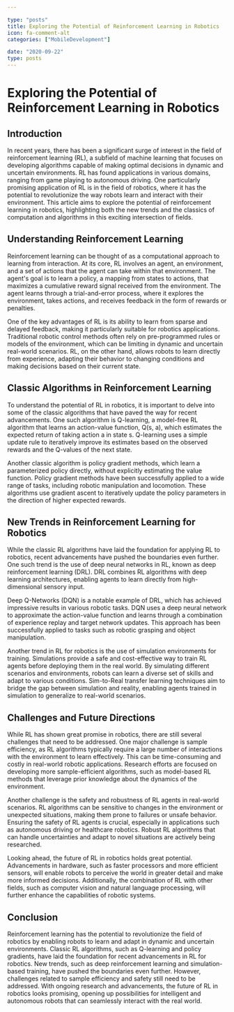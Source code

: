 ```yaml
---

type: "posts"
title: Exploring the Potential of Reinforcement Learning in Robotics
icon: fa-comment-alt
categories: ["MobileDevelopment"]

date: "2020-09-22"
type: posts
---
```





# Exploring the Potential of Reinforcement Learning in Robotics

## Introduction

In recent years, there has been a significant surge of interest in the field of reinforcement learning (RL), a subfield of machine learning that focuses on developing algorithms capable of making optimal decisions in dynamic and uncertain environments. RL has found applications in various domains, ranging from game playing to autonomous driving. One particularly promising application of RL is in the field of robotics, where it has the potential to revolutionize the way robots learn and interact with their environment. This article aims to explore the potential of reinforcement learning in robotics, highlighting both the new trends and the classics of computation and algorithms in this exciting intersection of fields.

## Understanding Reinforcement Learning

Reinforcement learning can be thought of as a computational approach to learning from interaction. At its core, RL involves an agent, an environment, and a set of actions that the agent can take within that environment. The agent's goal is to learn a policy, a mapping from states to actions, that maximizes a cumulative reward signal received from the environment. The agent learns through a trial-and-error process, where it explores the environment, takes actions, and receives feedback in the form of rewards or penalties.

One of the key advantages of RL is its ability to learn from sparse and delayed feedback, making it particularly suitable for robotics applications. Traditional robotic control methods often rely on pre-programmed rules or models of the environment, which can be limiting in dynamic and uncertain real-world scenarios. RL, on the other hand, allows robots to learn directly from experience, adapting their behavior to changing conditions and making decisions based on their current state.

## Classic Algorithms in Reinforcement Learning

To understand the potential of RL in robotics, it is important to delve into some of the classic algorithms that have paved the way for recent advancements. One such algorithm is Q-learning, a model-free RL algorithm that learns an action-value function, Q(s, a), which estimates the expected return of taking action a in state s. Q-learning uses a simple update rule to iteratively improve its estimates based on the observed rewards and the Q-values of the next state.

Another classic algorithm is policy gradient methods, which learn a parameterized policy directly, without explicitly estimating the value function. Policy gradient methods have been successfully applied to a wide range of tasks, including robotic manipulation and locomotion. These algorithms use gradient ascent to iteratively update the policy parameters in the direction of higher expected rewards.

## New Trends in Reinforcement Learning for Robotics

While the classic RL algorithms have laid the foundation for applying RL to robotics, recent advancements have pushed the boundaries even further. One such trend is the use of deep neural networks in RL, known as deep reinforcement learning (DRL). DRL combines RL algorithms with deep learning architectures, enabling agents to learn directly from high-dimensional sensory input.

Deep Q-Networks (DQN) is a notable example of DRL, which has achieved impressive results in various robotic tasks. DQN uses a deep neural network to approximate the action-value function and learns through a combination of experience replay and target network updates. This approach has been successfully applied to tasks such as robotic grasping and object manipulation.

Another trend in RL for robotics is the use of simulation environments for training. Simulations provide a safe and cost-effective way to train RL agents before deploying them in the real world. By simulating different scenarios and environments, robots can learn a diverse set of skills and adapt to various conditions. Sim-to-Real transfer learning techniques aim to bridge the gap between simulation and reality, enabling agents trained in simulation to generalize to real-world scenarios.

## Challenges and Future Directions

While RL has shown great promise in robotics, there are still several challenges that need to be addressed. One major challenge is sample efficiency, as RL algorithms typically require a large number of interactions with the environment to learn effectively. This can be time-consuming and costly in real-world robotic applications. Research efforts are focused on developing more sample-efficient algorithms, such as model-based RL methods that leverage prior knowledge about the dynamics of the environment.

Another challenge is the safety and robustness of RL agents in real-world scenarios. RL algorithms can be sensitive to changes in the environment or unexpected situations, making them prone to failures or unsafe behavior. Ensuring the safety of RL agents is crucial, especially in applications such as autonomous driving or healthcare robotics. Robust RL algorithms that can handle uncertainties and adapt to novel situations are actively being researched.

Looking ahead, the future of RL in robotics holds great potential. Advancements in hardware, such as faster processors and more efficient sensors, will enable robots to perceive the world in greater detail and make more informed decisions. Additionally, the combination of RL with other fields, such as computer vision and natural language processing, will further enhance the capabilities of robotic systems.

## Conclusion

Reinforcement learning has the potential to revolutionize the field of robotics by enabling robots to learn and adapt in dynamic and uncertain environments. Classic RL algorithms, such as Q-learning and policy gradients, have laid the foundation for recent advancements in RL for robotics. New trends, such as deep reinforcement learning and simulation-based training, have pushed the boundaries even further. However, challenges related to sample efficiency and safety still need to be addressed. With ongoing research and advancements, the future of RL in robotics looks promising, opening up possibilities for intelligent and autonomous robots that can seamlessly interact with the real world.